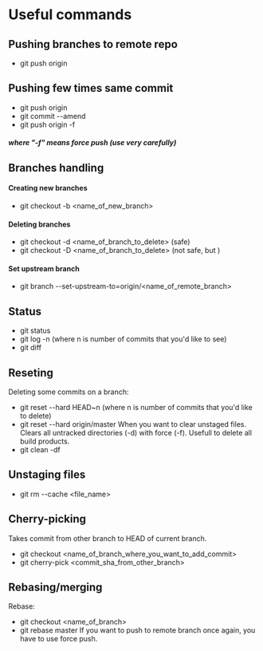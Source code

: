 # Useful commands

## Pushing branches to remote repo
- git push origin <nam of branch>

## Pushing few times same commit
- git push origin <nam of branch>
- git commit --amend
- git push origin <nam of branch> -f 
##### where "-f" means force push (use very carefully)

## Branches handling

#### Creating new branches
- git checkout -b <name_of_new_branch>

#### Deleting branches
- git checkout -d <name_of_branch_to_delete> (safe)
- git checkout -D <name_of_branch_to_delete> (not safe, but )

#### Set upstream branch
- git branch --set-upstream-to=origin/<name_of_remote_branch>

## Status
- git status
- git log -n (where n is number of commits that you'd like to see)
- git diff

## Reseting
Deleting some commits on a branch:
- git reset --hard HEAD~n (where n is number of commits that you'd like to delete)
- git reset --hard origin/master
When you want to clear unstaged files. Clears all untracked directories (-d) with force (-f). Usefull to delete all build products.
- git clean -df

## Unstaging files
- git rm --cache <file_name>

## Cherry-picking
Takes commit from other branch to HEAD of current branch.
- git checkout <name_of_branch_where_you_want_to_add_commit>
- git cherry-pick <commit_sha_from_other_branch>

## Rebasing/merging
Rebase:
- git checkout <name_of_branch>
- git rebase master
If you want to push to remote branch once again, you have to use force push.